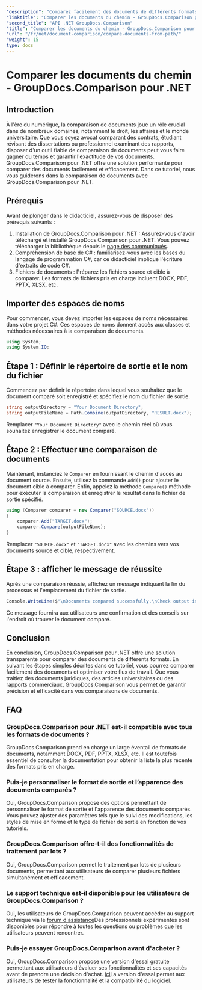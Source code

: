 ```yaml
---
"description": "Comparez facilement des documents de différents formats avec GroupDocs.Comparison pour .NET. Gagnez du temps et garantissez l'exactitude de vos documents juridiques, académiques et commerciaux."
"linktitle": "Comparer les documents du chemin - GroupDocs.Comparison pour .NET"
"second_title": "API .NET GroupDocs.Comparison"
"title": "Comparer les documents du chemin - GroupDocs.Comparison pour .NET"
"url": "/fr/net/document-comparison/compare-documents-from-path/"
"weight": 15
type: docs
---
```

# Comparer les documents du chemin - GroupDocs.Comparison pour .NET

## Introduction
À l'ère du numérique, la comparaison de documents joue un rôle crucial dans de nombreux domaines, notamment le droit, les affaires et le monde universitaire. Que vous soyez avocat comparant des contrats, étudiant révisant des dissertations ou professionnel examinant des rapports, disposer d'un outil fiable de comparaison de documents peut vous faire gagner du temps et garantir l'exactitude de vos documents. GroupDocs.Comparison pour .NET offre une solution performante pour comparer des documents facilement et efficacement. Dans ce tutoriel, nous vous guiderons dans la comparaison de documents avec GroupDocs.Comparison pour .NET.
## Prérequis
Avant de plonger dans le didacticiel, assurez-vous de disposer des prérequis suivants :
1. Installation de GroupDocs.Comparison pour .NET : Assurez-vous d'avoir téléchargé et installé GroupDocs.Comparison pour .NET. Vous pouvez télécharger la bibliothèque depuis le [page des communiqués](https://releases.groupdocs.com/comparison/net/).
2. Compréhension de base de C# : familiarisez-vous avec les bases du langage de programmation C#, car ce didacticiel implique l'écriture d'extraits de code C#.
3. Fichiers de documents : Préparez les fichiers source et cible à comparer. Les formats de fichiers pris en charge incluent DOCX, PDF, PPTX, XLSX, etc.

## Importer des espaces de noms
Pour commencer, vous devez importer les espaces de noms nécessaires dans votre projet C#. Ces espaces de noms donnent accès aux classes et méthodes nécessaires à la comparaison de documents.
```csharp
using System;
using System.IO;
```
## Étape 1 : Définir le répertoire de sortie et le nom du fichier
Commencez par définir le répertoire dans lequel vous souhaitez que le document comparé soit enregistré et spécifiez le nom du fichier de sortie.
```csharp
string outputDirectory = "Your Document Directory";
string outputFileName = Path.Combine(outputDirectory, "RESULT.docx");
```
Remplacer `"Your Document Directory"` avec le chemin réel où vous souhaitez enregistrer le document comparé.
## Étape 2 : Effectuer une comparaison de documents
Maintenant, instanciez le `Comparer` en fournissant le chemin d'accès au document source. Ensuite, utilisez la commande `Add()` pour ajouter le document cible à comparer. Enfin, appelez la méthode `Compare()` méthode pour exécuter la comparaison et enregistrer le résultat dans le fichier de sortie spécifié.
```csharp
using (Comparer comparer = new Comparer("SOURCE.docx"))
{
    comparer.Add("TARGET.docx");
    comparer.Compare(outputFileName);
}
```
Remplacer `"SOURCE.docx"` et `"TARGET.docx"` avec les chemins vers vos documents source et cible, respectivement.
## Étape 3 : afficher le message de réussite
Après une comparaison réussie, affichez un message indiquant la fin du processus et l'emplacement du fichier de sortie.
```csharp
Console.WriteLine($"\nDocuments compared successfully.\nCheck output in {outputDirectory}.");
```
Ce message fournira aux utilisateurs une confirmation et des conseils sur l'endroit où trouver le document comparé.

## Conclusion
En conclusion, GroupDocs.Comparison pour .NET offre une solution transparente pour comparer des documents de différents formats. En suivant les étapes simples décrites dans ce tutoriel, vous pourrez comparer facilement des documents et optimiser votre flux de travail. Que vous traitiez des documents juridiques, des articles universitaires ou des rapports commerciaux, GroupDocs.Comparison vous permet de garantir précision et efficacité dans vos comparaisons de documents.
## FAQ
### GroupDocs.Comparison pour .NET est-il compatible avec tous les formats de documents ?
GroupDocs.Comparison prend en charge un large éventail de formats de documents, notamment DOCX, PDF, PPTX, XLSX, etc. Il est toutefois essentiel de consulter la documentation pour obtenir la liste la plus récente des formats pris en charge.
### Puis-je personnaliser le format de sortie et l’apparence des documents comparés ?
Oui, GroupDocs.Comparison propose des options permettant de personnaliser le format de sortie et l'apparence des documents comparés. Vous pouvez ajuster des paramètres tels que le suivi des modifications, les styles de mise en forme et le type de fichier de sortie en fonction de vos tutoriels.
### GroupDocs.Comparison offre-t-il des fonctionnalités de traitement par lots ?
Oui, GroupDocs.Comparison permet le traitement par lots de plusieurs documents, permettant aux utilisateurs de comparer plusieurs fichiers simultanément et efficacement.
### Le support technique est-il disponible pour les utilisateurs de GroupDocs.Comparison ?
Oui, les utilisateurs de GroupDocs.Comparison peuvent accéder au support technique via le [forum d'assistance](https://forum.groupdocs.com/c/comparison/12)Des professionnels expérimentés sont disponibles pour répondre à toutes les questions ou problèmes que les utilisateurs peuvent rencontrer.
### Puis-je essayer GroupDocs.Comparison avant d'acheter ?
Oui, GroupDocs.Comparison propose une version d'essai gratuite permettant aux utilisateurs d'évaluer ses fonctionnalités et ses capacités avant de prendre une décision d'achat. [ici](https://releases.groupdocs.com/)La version d'essai permet aux utilisateurs de tester la fonctionnalité et la compatibilité du logiciel.
